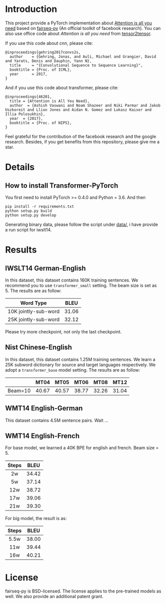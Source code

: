 # Introduction

This project provide a PyTorch implementation about [Attention is all you need](https://arxiv.org/pdf/1706.03762.pdf) based on [fairseq-py](https://github.com/facebookresearch/fairseq-py) (An official toolkit of facebook research). You can also use office code about *Attention is all you need* from [tensor2tensor](https://github.com/tensorflow/tensor2tensor).

If you use this code about cnn, please cite:
```
@inproceedings{gehring2017convs2s,
  author    = {Gehring, Jonas, and Auli, Michael and Grangier, David and Yarats, Denis and Dauphin, Yann N},
  title     = "{Convolutional Sequence to Sequence Learning}",
  booktitle = {Proc. of ICML},
  year      = 2017,
}
```
And if you use this code about transformer, please cite:
```
@inproceedings{46201,
  title = {Attention is All You Need},
  author  = {Ashish Vaswani and Noam Shazeer and Niki Parmar and Jakob Uszkoreit and Llion Jones and Aidan N. Gomez and Lukasz Kaiser and Illia Polosukhin},
  year  = {2017},
  booktitle = {Proc. of NIPS},
}
```
Feel grateful for the contribution of the facebook research and the google research. Besides, if you get benefits from this repository, please give me a star.

# Details

## How to install Transformer-PyTorch
You first need to install PyTorch >= 0.4.0 and Python = 3.6. And then
```
pip install -r requirements.txt
python setup.py build
python setup.py develop
```

Generating binary data, please follow the script under [data/](data/), i have provide a run script for iwslt14.

# Results

## IWSLT14 German-English
In this dataset,  this dataset contains 160K training sentences. We recommend you to use `transformer_small` setting. The beam size is set as 5. The results are as follow:

|Word Type|BLEU|
|:-:|:-:|
|10K jointly-sub-word|31.06|
|25K jointly-sub-word|32.12|

Please try more checkpoint, not only the last checkpoint.

## Nist Chinese-English

In this dataset,  this dataset contains 1.25M training sentences. We learn a 25K subword dictionary for source and target languages respectively. We adopt a `transformer_base` model setting. The results are as follow:

||MT04|MT05|MT06|MT08|MT12|
|:-:|:-:|:-:|:-:|:-:|:-:|
|Beam=10|40.67|40.57|38.77|32.26|31.04|

## WMT14 English-German
This dataset contains 4.5M sentence pairs. Wait ...

## WMT14 English-French
For base model, we learned a 40K BPE for english and french. Beam size = 5.

|Steps|BLEU|
|:-:|:-:|
|2w|34.42|
|5w|37.14|
|12w|38.72|
|17w|39.06|
|21w|39.30|

For big model, the result is as:

|Steps|BLEU|
|:-:|:-:|
|5.5w|38.00|
|11w|39.44|
|16w|40.21|

# License
fairseq-py is BSD-licensed.
The license applies to the pre-trained models as well.
We also provide an additional patent grant.

